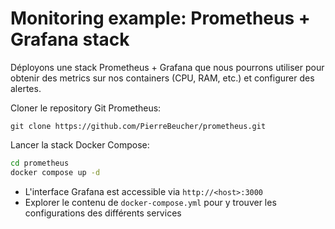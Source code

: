 # Monitoring example: Prometheus + Grafana stack

Déployons une stack Prometheus + Grafana que nous pourrons utiliser pour obtenir des metrics sur nos containers (CPU, RAM, etc.) et configurer des alertes. 

Cloner le repository Git Prometheus:

```
git clone https://github.com/PierreBeucher/prometheus.git
```

Lancer la stack Docker Compose:

```sh
cd prometheus
docker compose up -d
```

- L'interface Grafana est accessible via `http://<host>:3000`
- Explorer le contenu de `docker-compose.yml` pour y trouver les configurations des différents services